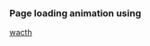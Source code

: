### Page loading animation using
 
[wacth](https://oleg-kolosov.github.io/Page-Loading-Animation-using-CSS/)
